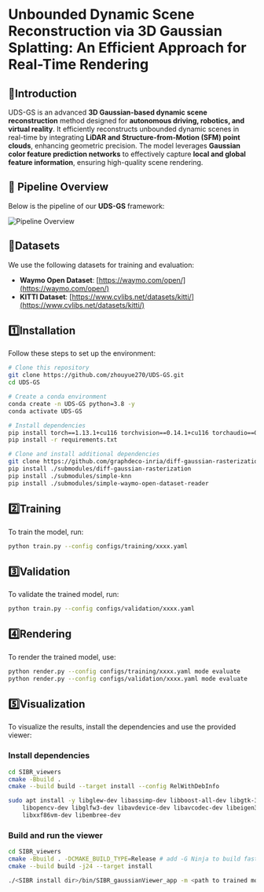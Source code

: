# Unbounded Dynamic Scene Reconstruction via 3D Gaussian Splatting: An Efficient Approach for Real-Time Rendering

## 📌Introduction
UDS-GS is an advanced **3D Gaussian-based dynamic scene reconstruction** method designed for **autonomous driving, robotics, and virtual reality**. It efficiently reconstructs unbounded dynamic scenes in real-time by integrating **LiDAR and Structure-from-Motion (SFM) point clouds**, enhancing geometric precision. The model leverages **Gaussian color feature prediction networks** to effectively capture **local and global feature information**, ensuring high-quality scene rendering.  

## 📌 Pipeline Overview  
Below is the pipeline of our **UDS-GS** framework:  

![Pipeline Overview](https://your-image-url.com/pipeline.png)

## 📂Datasets
We use the following datasets for training and evaluation:
- **Waymo Open Dataset**: [https://waymo.com/open/](https://waymo.com/open/)
- **KITTI Dataset**: [https://www.cvlibs.net/datasets/kitti/](https://www.cvlibs.net/datasets/kitti/)

## 1️⃣Installation
Follow these steps to set up the environment:

```bash
# Clone this repository
git clone https://github.com/zhouyue270/UDS-GS.git
cd UDS-GS

# Create a conda environment
conda create -n UDS-GS python=3.8 -y
conda activate UDS-GS

# Install dependencies
pip install torch==1.13.1+cu116 torchvision==0.14.1+cu116 torchaudio==0.13.1 --extra-index-url https://download.pytorch.org/whl/cu116
pip install -r requirements.txt

# Clone and install additional dependencies
git clone https://github.com/graphdeco-inria/diff-gaussian-rasterization.git
pip install ./submodules/diff-gaussian-rasterization
pip install ./submodules/simple-knn
pip install ./submodules/simple-waymo-open-dataset-reader
```

## 2️⃣Training
To train the model, run:
```bash
python train.py --config configs/training/xxxx.yaml
```

## 3️⃣Validation
To validate the trained model, run:
```bash
python train.py --config configs/validation/xxxx.yaml
```

## 4️⃣Rendering
To render the trained model, use:
```bash
python render.py --config configs/training/xxxx.yaml mode evaluate
python render.py --config configs/validation/xxxx.yaml mode evaluate
```

## 5️⃣Visualization
To visualize the results, install the dependencies and use the provided viewer:

### Install dependencies
```bash
cd SIBR_viewers
cmake -Bbuild .
cmake --build build --target install --config RelWithDebInfo

sudo apt install -y libglew-dev libassimp-dev libboost-all-dev libgtk-3-dev \
    libopencv-dev libglfw3-dev libavdevice-dev libavcodec-dev libeigen3-dev \
    libxxf86vm-dev libembree-dev
```

### Build and run the viewer
```bash
cd SIBR_viewers
cmake -Bbuild . -DCMAKE_BUILD_TYPE=Release # add -G Ninja to build faster
cmake --build build -j24 --target install 

./<SIBR install dir>/bin/SIBR_gaussianViewer_app -m <path to trained model>
